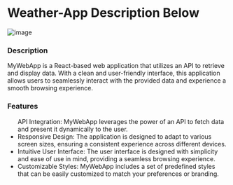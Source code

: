 # Weather-App  Description Below


![image](https://github.com/yulo01/Weather-App/assets/93291077/3137311d-eee7-4079-90a7-913c4ced950e)


<h3>Description</h3>
MyWebApp is a React-based web application that utilizes an API to retrieve and display data. With a clean and user-friendly interface, this application allows users to seamlessly interact with the provided data and experience a smooth browsing experience.

<h3>Features</h3>
<ul>
API Integration: MyWebApp leverages the power of an API to fetch data and present it dynamically to the user.
  </li>
<li>
Responsive Design: The application is designed to adapt to various screen sizes, ensuring a consistent experience across different devices.
</li>
<li>
Intuitive User Interface: The user interface is designed with simplicity and ease of use in mind, providing a seamless browsing experience.
  </li>
<li>
Customizable Styles: MyWebApp includes a set of predefined styles that can be easily customized to match your preferences or branding.
  </li>
  </ul>
